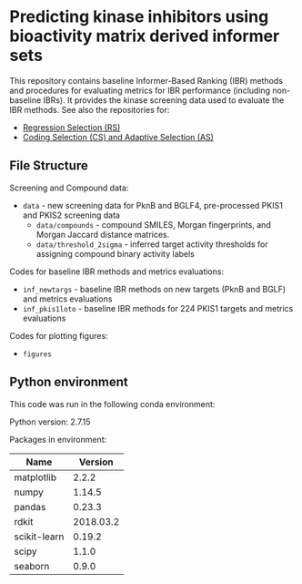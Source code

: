 # Predicting kinase inhibitors using bioactivity matrix derived informer sets
This repository contains baseline Informer-Based Ranking (IBR) methods and procedures for evaluating metrics for IBR performance (including non-baseline IBRs).
It provides the kinase screening data used to evaluate the IBR methods.
See also the repositories for:
- [Regression Selection (RS)](https://github.com/leepei/informer)
- [Coding Selection (CS) and Adaptive Selection (AS)](https://github.com/wiscstatman/esdd/tree/master/informRset)


## File Structure
Screening and Compound data:
- `data` - new screening data for PknB and BGLF4, pre-processed PKIS1 and PKIS2 screening data
  - `data/compounds` - compound SMILES, Morgan fingerprints, and Morgan Jaccard distance matrices.
  - `data/threshold_2sigma` - inferred target activity thresholds for assigning compound binary activity labels



Codes for baseline IBR methods and metrics evaluations:
- `inf_newtargs` - baseline IBR methods on new targets (PknB and BGLF) and metrics evaluations
- `inf_pkis1loto` - baseline IBR methods for 224 PKIS1 targets and metrics evaluations



Codes for plotting figures:
- `figures`



## Python environment
This code was run in the following conda environment:

Python version: 2.7.15

Packages in environment:

| Name         | Version     |
| ------------ | ----------- |
| matplotlib   | 2.2.2       |
| numpy        | 1.14.5      |
| pandas       | 0.23.3      |
| rdkit        | 2018.03.2   |
| scikit-learn | 0.19.2      |
| scipy        | 1.1.0       |
| seaborn      | 0.9.0       |


